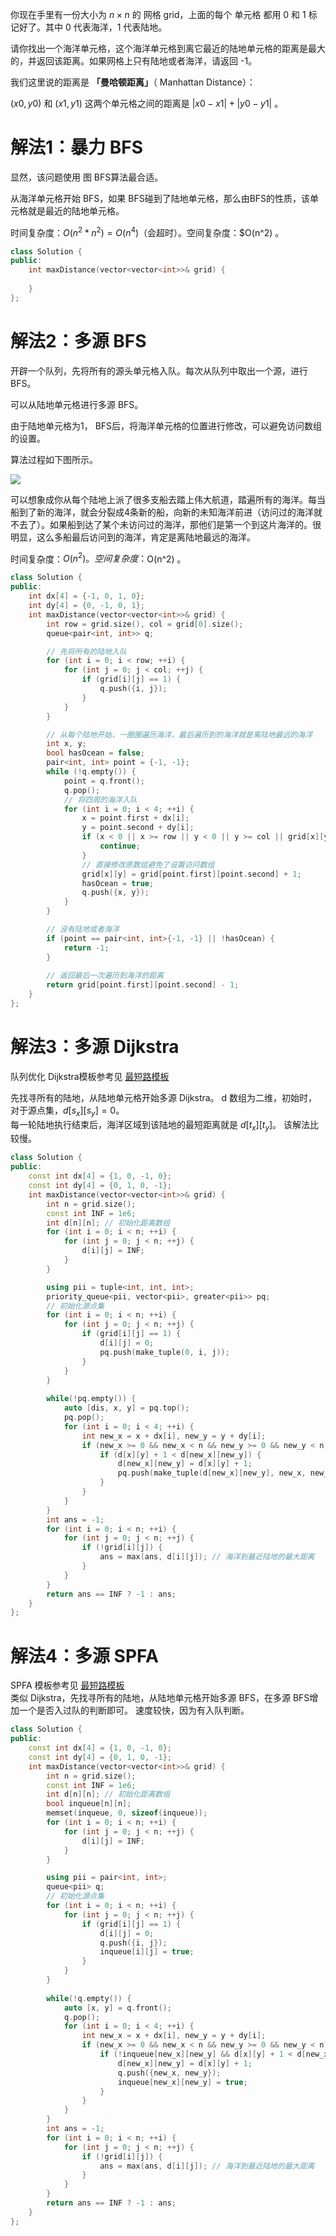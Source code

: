 你现在手里有一份大小为 $n \times n$ 的 网格 grid，上面的每个 单元格 都用 0 和 1 标记好了。其中 0 代表海洋，1 代表陆地。  

请你找出一个海洋单元格，这个海洋单元格到离它最近的陆地单元格的距离是最大的，并返回该距离。如果网格上只有陆地或者海洋，请返回 -1。  

我们这里说的距离是 **「曼哈顿距离」**（ Manhattan Distance）：  

$(x0, y0)$ 和 $(x1, y1)$ 这两个单元格之间的距离是 $|x0 - x1| + |y0 - y1|$ 。  

# 解法1：暴力 BFS
显然，该问题使用 图 BFS算法最合适。 

从海洋单元格开始 BFS，如果 BFS碰到了陆地单元格，那么由BFS的性质，该单元格就是最近的陆地单元格。 

时间复杂度：$O(n^2 * n^2) = O(n^4)$（会超时）。空间复杂度：$O(n^2) 。
```cpp
class Solution {
public:
    int maxDistance(vector<vector<int>>& grid) {
        
    }
};
```

# 解法2：多源 BFS
开辟一个队列，先将所有的源头单元格入队。每次从队列中取出一个源，进行 BFS。

可以从陆地单元格进行多源 BFS。

由于陆地单元格为1， BFS后，将海洋单元格的位置进行修改，可以避免访问数组的设置。

算法过程如下图所示。

![](../../image/1163.%E5%9C%B0%E5%9B%BE%E5%88%86%E6%9E%90.png)

可以想象成你从每个陆地上派了很多支船去踏上伟大航道，踏遍所有的海洋。每当船到了新的海洋，就会分裂成4条新的船，向新的未知海洋前进（访问过的海洋就不去了）。如果船到达了某个未访问过的海洋，那他们是第一个到这片海洋的。很明显，这么多船最后访问到的海洋，肯定是离陆地最远的海洋。

时间复杂度：$O(n^2) 。空间复杂度：$O(n^2) 。
```cpp
class Solution {
public:
    int dx[4] = {-1, 0, 1, 0};
    int dy[4] = {0, -1, 0, 1};
    int maxDistance(vector<vector<int>>& grid) {
        int row = grid.size(), col = grid[0].size();
        queue<pair<int, int>> q;

        // 先将所有的陆地入队
        for (int i = 0; i < row; ++i) {
            for (int j = 0; j < col; ++j) {
                if (grid[i][j] == 1) {
                    q.push({i, j});
                }
            }
        }

        // 从每个陆地开始，一圈圈遍历海洋，最后遍历到的海洋就是离陆地最远的海洋
        int x, y;
        bool hasOcean = false;
        pair<int, int> point = {-1, -1};
        while (!q.empty()) {
            point = q.front();
            q.pop();
            // 将四周的海洋入队
            for (int i = 0; i < 4; ++i) {
                x = point.first + dx[i];
                y = point.second + dy[i];
                if (x < 0 || x >= row || y < 0 || y >= col || grid[x][y] != 0) {
                    continue;
                }
                // 直接修改原数组避免了设置访问数组
                grid[x][y] = grid[point.first][point.second] + 1;
                hasOcean = true;
                q.push({x, y});
            }
        }

        // 没有陆地或者海洋
        if (point == pair<int, int>{-1, -1} || !hasOcean) {
            return -1;
        }
        
        // 返回最后一次遍历到海洋的距离
        return grid[point.first][point.second] - 1;
    }
};
```
# 解法3：多源 Dijkstra
队列优化 Dijkstra模板参考见 [最短路模板](../../图/shortestPathTemplate.md)

先找寻所有的陆地，从陆地单元格开始多源 Dijkstra。
d 数组为二维，初始时，对于源点集，$d[s_x][s_y] = 0$。  
每一轮陆地执行结束后，海洋区域到该陆地的最短距离就是 $d[t_x][t_y]$。
该解法比较慢。
```cpp
class Solution {
public:
    const int dx[4] = {1, 0, -1, 0};
    const int dy[4] = {0, 1, 0, -1};
    int maxDistance(vector<vector<int>>& grid) {
        int n = grid.size();
        const int INF = 1e6;
        int d[n][n]; // 初始化距离数组
        for (int i = 0; i < n; ++i) {
            for (int j = 0; j < n; ++j) {
                d[i][j] = INF;
            }
        }

        using pii = tuple<int, int, int>;
        priority_queue<pii, vector<pii>, greater<pii>> pq;
        // 初始化源点集
        for (int i = 0; i < n; ++i) {
            for (int j = 0; j < n; ++j) {
                if (grid[i][j] == 1) {
                    d[i][j] = 0;
                    pq.push(make_tuple(0, i, j));
                }
            }
        }
        
        while(!pq.empty()) {
            auto [dis, x, y] = pq.top();
            pq.pop();
            for (int i = 0; i < 4; ++i) {
                int new_x = x + dx[i], new_y = y + dy[i];
                if (new_x >= 0 && new_x < n && new_y >= 0 && new_y < n) {
                    if (d[x][y] + 1 < d[new_x][new_y]) {
                        d[new_x][new_y] = d[x][y] + 1;
                        pq.push(make_tuple(d[new_x][new_y], new_x, new_y));
                    }
                } 
            }
        }
        int ans = -1;
        for (int i = 0; i < n; ++i) {
            for (int j = 0; j < n; ++j) {
                if (!grid[i][j]) {
                    ans = max(ans, d[i][j]); // 海洋到最近陆地的最大距离
                }
            }
        }
        return ans == INF ? -1 : ans;
    }
};
```

# 解法4：多源 SPFA
SPFA 模板参考见 [最短路模板](../../图/shortestPathTemplate.md)  
类似 Dijkstra，先找寻所有的陆地，从陆地单元格开始多源 BFS，在多源 BFS增加一个是否入过队的判断即可。
速度较快，因为有入队判断。
```cpp
class Solution {
public:
    const int dx[4] = {1, 0, -1, 0};
    const int dy[4] = {0, 1, 0, -1};
    int maxDistance(vector<vector<int>>& grid) {
        int n = grid.size();
        const int INF = 1e6;
        int d[n][n]; // 初始化距离数组
        bool inqueue[n][n];
        memset(inqueue, 0, sizeof(inqueue));
        for (int i = 0; i < n; ++i) {
            for (int j = 0; j < n; ++j) {
                d[i][j] = INF;
            }
        }

        using pii = pair<int, int>;
        queue<pii> q;
        // 初始化源点集
        for (int i = 0; i < n; ++i) {
            for (int j = 0; j < n; ++j) {
                if (grid[i][j] == 1) {
                    d[i][j] = 0;
                    q.push({i, j});
                    inqueue[i][j] = true;
                }
            }
        }
        
        while(!q.empty()) {
            auto [x, y] = q.front();
            q.pop();
            for (int i = 0; i < 4; ++i) {
                int new_x = x + dx[i], new_y = y + dy[i];
                if (new_x >= 0 && new_x < n && new_y >= 0 && new_y < n) {
                    if (!inqueue[new_x][new_y] && d[x][y] + 1 < d[new_x][new_y]) {
                        d[new_x][new_y] = d[x][y] + 1;
                        q.push({new_x, new_y});
                        inqueue[new_x][new_y] = true;
                    }
                } 
            }
        }
        int ans = -1;
        for (int i = 0; i < n; ++i) {
            for (int j = 0; j < n; ++j) {
                if (!grid[i][j]) {
                    ans = max(ans, d[i][j]); // 海洋到最近陆地的最大距离
                }
            }
        }
        return ans == INF ? -1 : ans;
    }
};
```

